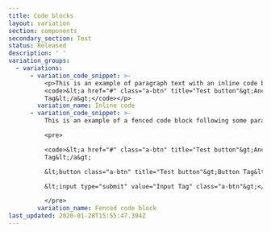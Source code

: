 ```yaml
---
title: Code blocks
layout: variation
section: components
secondary_section: Text
status: Released
description: ' '
variation_groups:
  - variations:
      - variation_code_snippet: >-
          <p>This is an example of paragraph text with an inline code block
          <code>&lt;a href="#" class="a-btn" title="Test button"&gt;Anchor
          Tag&lt;/a&gt;</code></p>
        variation_name: Inline code
      - variation_code_snippet: >-
          This is an example of a fenced code block following some paragraph text.

          <pre>

          <code>&lt;a href="#" class="a-btn" title="Test button"&gt;Anchor
          Tag&lt;/a&gt;

          &lt;button class="a-btn" title="Test button"&gt;Button Tag&lt;/button&gt;

          &lt;input type="submit" value="Input Tag" class="a-btn"&gt;</code>

          </pre>
        variation_name: Fenced code block
last_updated: 2020-01-28T15:55:47.394Z
---
```

